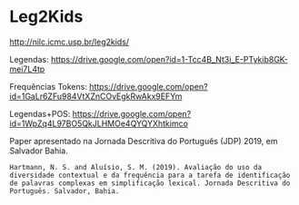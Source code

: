 # Leg2Kids

http://nilc.icmc.usp.br/leg2kids/


Legendas:
https://drive.google.com/open?id=1-Tcc4B_Nt3i_E-PTykib8GK-mei7L4tp

Frequências Tokens:
https://drive.google.com/open?id=1GaLr6ZFu984VtXZnCOvEgkRwAkx9EFYm

Legendas+POS:
https://drive.google.com/open?id=1WpZq4L97BO5QkJLHMOe4QYQYXhtkimco

Paper apresentado na Jornada Descritiva do Português (JDP) 2019, em Salvador Bahia.

```
Hartmann, N. S. and Aluísio, S. M. (2019). Avaliação do uso da diversidade contextual e da frequência para a tarefa de identificação de palavras complexas em simplificação lexical. Jornada Descritiva do Português. Salvador, Bahia.
```
